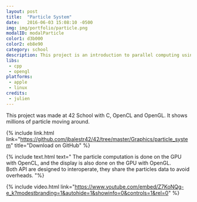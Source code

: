 ```yaml
---
layout: post
title:  "Particle System"
date:   2016-06-03 15:08:10 -0500
img: img/portfolio/particle.png
modalID: modalParticle
color1: d3b000
color2: eb8e90
category: school
description: This project is an introduction to parallel computing using OpenGL and OpenCL.
libs:
 - cpp
 - opengl
platforms:
 - apple
 - linux
credits:
 - julien
---
```

This project was made at 42 School with C, OpenCL and OpenGL.
It shows millions of particle moving around.

{% include link.html link="https://github.com/jbalestr42/42/tree/master/Graphics/particle_system" title="Download on GitHub" %}

{% include text.html text="
The particle computation is done on the GPU with OpenCL, and the display is also done on the GPU with OpenGL.<br/>
Both API are designed to interoperate, they share the particles data to avoid overheads.
"%}

{% include video.html link="https://www.youtube.com/embed/Z7KoNQg-e_k?modestbranding=1&autohide=1&showinfo=0&controls=1&rel=0" %}
